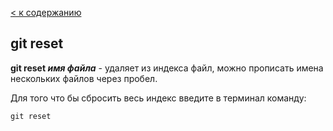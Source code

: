 [< к содержанию](./readme.md)

## git reset

**git reset _имя файла_** - удаляет из индекса файл, можно прописать имена нескольких файлов через пробел.

Для того что бы сбросить весь индекс введите в терминал команду:

```
git reset
```
